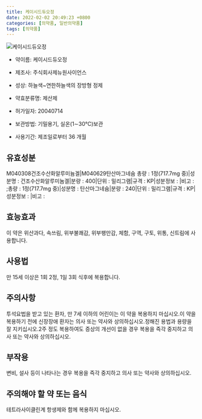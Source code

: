 ```yaml
---
title: 케이시드듀오정
date: 2022-02-02 20:49:23 +0800
categories: [의약품, 일반의약품]
tags: [의약품]
---
```

![케이시드듀오정](https://nedrug.mfds.go.kr/pbp/cmn/itemImageDownload/1NXa2J_Kcld)

- 약이름: 케이시드듀오정
- 제조사: 주식회사제뉴원사이언스
- 성상: 하늘색~연한하늘색의 장방형 정제
- 약효분류명: 제산제
- 허가일자: 20040714
- 보관방법: 기밀용기, 실온(1∼30℃)보관

- 사용기간: 제조일로부터 36 개월
## 유효성분
M040308건조수산화알루미늄겔|M040629탄산마그네슘
총량 : 1정(717.7mg 중)|성분명 : 건조수산화알루미늄겔|분량 : 400|단위 : 밀리그램|규격 : KP|성분정보 : |비고 : ;총량 : 1정(717.7mg 중)|성분명 : 탄산마그네슘|분량 : 240|단위 : 밀리그램|규격 : KP|성분정보 : |비고 :
## 효능효과
이 약은 위산과다, 속쓰림, 위부불쾌감, 위부팽만감, 체함, 구역, 구토, 위통, 신트림에 사용합니다.
## 사용법
만 15세 이상은 1회 2정, 1일 3회 식후에 복용합니다.
## 주의사항
투석요법을 받고 있는 환자, 만 7세 이하의 어린이는 이 약을 복용하지 마십시오.이 약을 복용하기 전에 신장장애 환자는 의사 또는 약사와 상의하십시오.정해진 용법과 용량을 잘 지키십시오.2주 정도 복용하여도 증상의 개선이 없을 경우 복용을 즉각 중지하고 의사 또는 약사와 상의하십시오.
## 부작용
변비, 설사 등이 나타나는 경우 복용을 즉각 중지하고 의사 또는 약사와 상의하십시오.
## 주의해야 할 약 또는 음식
테트라사이클린계 항생제와 함께 복용하지 마십시오.

